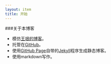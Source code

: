 ```yaml
---
layout: item
title: 开始
---
```

###关于本博客

- 模仿[王垠的博客](http://www.yinwang.org/ "王垠的博客")。
- 托管在[GitHub](https://github.com/neverland0 "GitHub")。
- 使用[GitHub Page](https://pages.github.com/ "GitHub Page")自带的[Jekyll](https://help.github.com/articles/using-jekyll-as-a-static-site-generator-with-github-pages/ "Jekyll")程序生成静态博客。
- 使用markdown写作。


